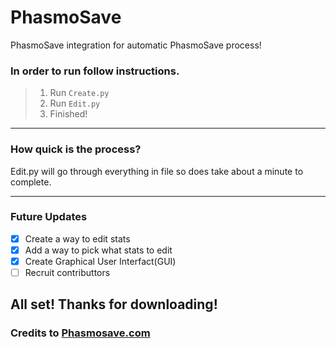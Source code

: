 # PhasmoSave
PhasmoSave integration for automatic PhasmoSave process!

### In order to run follow instructions.

> 1. Run  `Create.py`
> 2. Run  `Edit.py` 
> 3. Finished!
------
### How quick is the process? 
Edit.py will go through everything in file so does take about a minute to complete.

-----

### Future Updates
- [x] Create a way to edit stats
- [x] Add a way to pick what stats to edit
- [x] Create Graphical User Interfact(GUI)
- [ ] Recruit contributtors

## All set! Thanks for downloading!
### Credits to [Phasmosave.com](https://phasmosave.com/)

